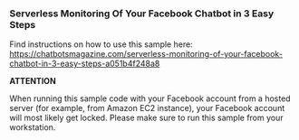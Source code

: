 ### Serverless Monitoring Of Your Facebook Chatbot in 3 Easy Steps

Find instructions on how to use this sample here: https://chatbotsmagazine.com/serverless-monitoring-of-your-facebook-chatbot-in-3-easy-steps-a051b4f248a8

**ATTENTION**

When running this sample code with your Facebook account from a hosted server (for example, from Amazon EC2 instance), your Facebook account will most likely get locked. Please make sure to run this sample from your workstation.
